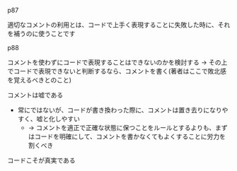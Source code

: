 p87

適切なコメントの利用とは、コードで上手く表現することに失敗した時に、それを補うのに使うことです

p88

コメントを使わずにコードで表現することはできないのかを検討する → その上でコードで表現できないと判断するなら、コメントを書く(著者はここで敗北感を覚えるべきとのこと)

コメントは嘘である

- 常にではないが、コードが書き換わった際に、コメントは置き去りになりやすく、嘘と化しやすい
    - → コメントを適正で正確な状態に保つことをルールとするよりも、まずはコードを明確にして、コメントを書かなくてもよくすることに労力を割くべき

コードこそが真実である